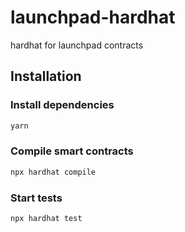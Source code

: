 # launchpad-hardhat

hardhat for launchpad contracts

## Installation

### Install dependencies

```sh
yarn
```

### Compile smart contracts

```sh
npx hardhat compile
```

### Start tests

```sh
npx hardhat test
```
